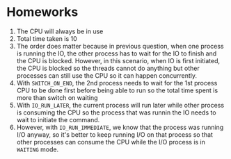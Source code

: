 # Homeworks

1. The CPU will always be in use
2. Total time taken is 10
3. The order does matter because in previous question, when one process is running
the IO, the other process has to wait for the IO to finish and the CPU is blocked.
However, in this scenario, when IO is first initiated, the CPU is blocked so the 
threads cannot do anything but other processes can still use the CPU so it can happen
concurrently.
4. With `SWITCH_ON_END`, the 2nd process needs to wait for the 1st process CPU
to be done first before being able to run so the total time spent is more than
switch on waiting
5. With `IO_RUN_LATER`, the current process will run later while other process
is consuming the CPU so the process that was runnin the IO needs to wait to initiate
the command.
6. However, with `IO_RUN_IMMEDIATE`, we know that the process was running I/O anyway,
so it's better to keep running I/O on that process so that other processes can consume
the CPU while the I/O process is in `WAITING` mode.
